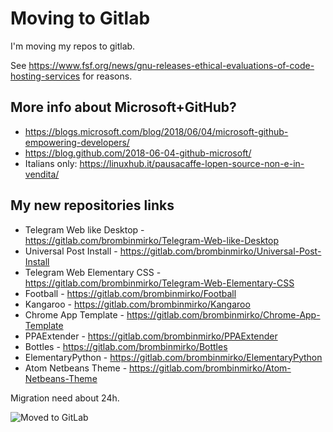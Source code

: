 # Moving to Gitlab
I'm moving my repos to gitlab.

See https://www.fsf.org/news/gnu-releases-ethical-evaluations-of-code-hosting-services
for reasons.

## More info about Microsoft+GitHub?
- https://blogs.microsoft.com/blog/2018/06/04/microsoft-github-empowering-developers/
- https://blog.github.com/2018-06-04-github-microsoft/
- Italians only: https://linuxhub.it/pausacaffe-lopen-source-non-e-in-vendita/

## My new repositories links
- Telegram Web like Desktop - https://gitlab.com/brombinmirko/Telegram-Web-like-Desktop
- Universal Post Install - https://gitlab.com/brombinmirko/Universal-Post-Install
- Telegram Web Elementary CSS - https://gitlab.com/brombinmirko/Telegram-Web-Elementary-CSS
- Football - https://gitlab.com/brombinmirko/Football
- Kangaroo - https://gitlab.com/brombinmirko/Kangaroo
- Chrome App Template - https://gitlab.com/brombinmirko/Chrome-App-Template
- PPAExtender - https://gitlab.com/brombinmirko/PPAExtender
- Bottles - https://gitlab.com/brombinmirko/Bottles
- ElementaryPython - https://gitlab.com/brombinmirko/ElementaryPython
- Atom Netbeans Theme - https://gitlab.com/brombinmirko/Atom-Netbeans-Theme

Migration need about 24h.

![Moved to GitLab](https://i.imgur.com/wGgvnPq.png)
